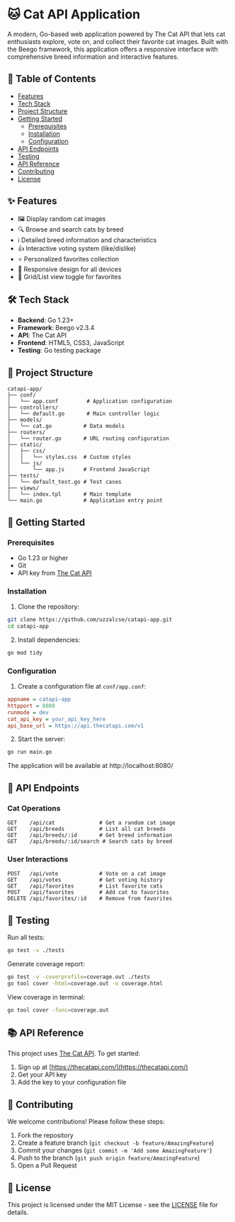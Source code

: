 # 🐱 Cat API Application

A modern, Go-based web application powered by The Cat API that lets cat enthusiasts explore, vote on, and collect their favorite cat images. Built with the Beego framework, this application offers a responsive interface with comprehensive breed information and interactive features.

## 📌 Table of Contents
- [Features](#features)
- [Tech Stack](#tech-stack)
- [Project Structure](#project-structure)
- [Getting Started](#getting-started)
  - [Prerequisites](#prerequisites)
  - [Installation](#installation)
  - [Configuration](#configuration)
- [API Endpoints](#api-endpoints)
- [Testing](#testing)
- [API Reference](#api-reference)
- [Contributing](#contributing)
- [License](#license)

## ✨ Features
- 🖼️ Display random cat images
- 🔍 Browse and search cats by breed
- ℹ️ Detailed breed information and characteristics
- 👍 Interactive voting system (like/dislike)
- ⭐ Personalized favorites collection
- 📱 Responsive design for all devices
- 🎯 Grid/List view toggle for favorites

## 🛠️ Tech Stack
- **Backend**: Go 1.23+
- **Framework**: Beego v2.3.4
- **API**: The Cat API
- **Frontend**: HTML5, CSS3, JavaScript
- **Testing**: Go testing package

## 📁 Project Structure
```
catapi-app/
├── conf/
│   └── app.conf         # Application configuration
├── controllers/
│   └── default.go       # Main controller logic
├── models/
│   └── cat.go          # Data models
├── routers/
│   └── router.go       # URL routing configuration
├── static/
│   ├── css/
│   │   └── styles.css  # Custom styles
│   └── js/
│       └── app.js      # Frontend JavaScript
├── tests/
│   └── default_test.go # Test cases
├── views/
│   └── index.tpl       # Main template
└── main.go             # Application entry point
```

## 🚀 Getting Started

### Prerequisites
- Go 1.23 or higher
- Git
- API key from [The Cat API](https://thecatapi.com/)

### Installation

1. Clone the repository:
```bash
git clone https://github.com/uzzalcse/catapi-app.git
cd catapi-app
```

2. Install dependencies:
```bash
go mod tidy
```

### Configuration

1. Create a configuration file at `conf/app.conf`:
```ini
appname = catapi-app
httpport = 8080
runmode = dev
cat_api_key = your_api_key_here
api_base_url = https://api.thecatapi.com/v1
```

2. Start the server:
```bash
go run main.go
```

The application will be available at 
http://localhost:8080/

## 🔌 API Endpoints

### Cat Operations
```
GET    /api/cat              # Get a random cat image
GET    /api/breeds           # List all cat breeds
GET    /api/breeds/:id       # Get breed information
GET    /api/breeds/:id/search # Search cats by breed
```

### User Interactions
```
POST   /api/vote             # Vote on a cat image
GET    /api/votes            # Get voting history
GET    /api/favorites        # List favorite cats
POST   /api/favorites        # Add cat to favorites
DELETE /api/favorites/:id    # Remove from favorites
```

## 🧪 Testing

Run all tests:
```bash
go test -v ./tests
```

Generate coverage report:
```bash
go test -v -coverprofile=coverage.out ./tests
go tool cover -html=coverage.out -o coverage.html
```

View coverage in terminal:
```bash
go tool cover -func=coverage.out
```

## 📚 API Reference
This project uses [The Cat API](https://thecatapi.com/). To get started:
1. Sign up at [https://thecatapi.com/](https://thecatapi.com/)
2. Get your API key
3. Add the key to your configuration file

## 🤝 Contributing
We welcome contributions! Please follow these steps:
1. Fork the repository
2. Create a feature branch (`git checkout -b feature/AmazingFeature`)
3. Commit your changes (`git commit -m 'Add some AmazingFeature'`)
4. Push to the branch (`git push origin feature/AmazingFeature`)
5. Open a Pull Request

## 📄 License
This project is licensed under the MIT License - see the [LICENSE](LICENSE) file for details.